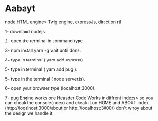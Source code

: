 # Aabayt
node HTML engine> Twig engine, expressJs,  direction rtl

1- downlaod nodejs

2- open the terminal in command type.

3- npm install yarn -g wait until done.

4- type in terminal ( yarn add express).

5- type in terminal ( yarn add pug ).

5- type in the terminal ( node server.js).

6- open your browser type (localhost:3000).

7- pug Engine works one Heasder Code Works in diffrent indexs>
    so you can cheak the console(index) and cheak it on HOME and ABOUT index (http://localhost:3000/about or http://localhost:3000/)
    don't wrroy about the design we handle it.
